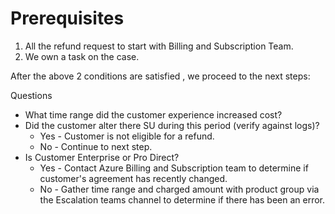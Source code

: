 # Prerequisites
1. All the refund request to start with Billing and Subscription Team. 
1. We own a task on the case. 

After the above 2 conditions are satisfied , we proceed to the next steps:  


Questions 

- What time range did the customer experience increased cost?
- Did the customer alter there SU during this period (verify against logs)?
  - Yes - Customer is not eligible for a refund.
  - No - Continue to next step.
- Is Customer Enterprise or Pro Direct?
  - Yes - Contact Azure Billing and Subscription team to determine if customer's agreement has recently changed.
  - No  - Gather time range and charged amount with product group via the Escalation teams channel to determine if there has been an error.


 